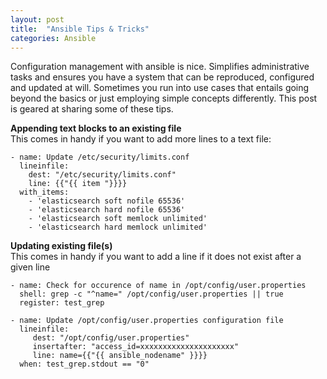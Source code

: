 ```yaml
---
layout: post
title:  "Ansible Tips & Tricks"
categories: Ansible
---
```

Configuration management with ansible is nice. Simplifies administrative tasks and ensures you have a system that can be reproduced, 
configured and updated at will. Sometimes you run into use cases that entails going beyond the basics or just employing simple concepts
differently. This post is geared at sharing some of these tips. 

**Appending text blocks to an existing file**<br>
This comes in handy if you want to add more lines to a text file:
```
- name: Update /etc/security/limits.conf 
  lineinfile: 
    dest: "/etc/security/limits.conf"
    line: {{"{{ item "}}}}
  with_items:
    - 'elasticsearch soft nofile 65536'
    - 'elasticsearch hard nofile 65536'
    - 'elasticsearch soft memlock unlimited' 
    - 'elasticsearch hard memlock unlimited'
```

**Updating existing file(s)**<br>
This comes in handy if you want to add a line if it does not exist after a given line
```
- name: Check for occurence of name in /opt/config/user.properties
  shell: grep -c "^name=" /opt/config/user.properties || true
  register: test_grep

- name: Update /opt/config/user.properties configuration file
  lineinfile:
     dest: "/opt/config/user.properties"
     insertafter: "access_id=xxxxxxxxxxxxxxxxxxxxx"
     line: name={{"{{ ansible_nodename" }}}}
  when: test_grep.stdout == "0"
```
